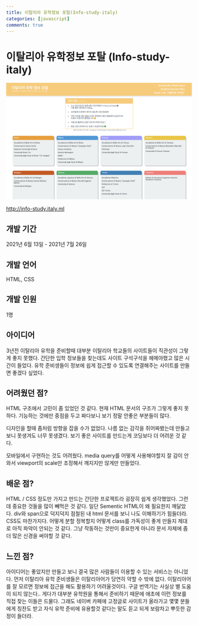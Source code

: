 ```yaml
---
title: 이탈리아 유학정보 포탈(Info-study-italy)
categories: [javascript]
comments: true
---
```


# 이탈리아 유학정보 포탈 (Info-study-italy)

![info-study-italy](../img/../assets/img/info-study-italy.png "info-study-italy")

http://info-study.italy.ml

## 개발 기간

2021년 6월 13일 - 2021년 7월 26일 

## 개발 언어

HTML, CSS

## 개발 인원

1명

## 아이디어 

3년전 이탈리아 유학을 준비할때 대부분 이탈리아 학교들의 사이트들이 직관성이 그렇게 좋지 못했다.
간단한 입학 정보들을 찾는데도 사이트 구석구석을 헤메야했고 많은 시간이 들었다.
유학 준비생들이 정보에 쉽게 접근할 수 있도록 연결해주는 사이트를 만들면 좋겠다 싶었다.

## 어려웠던 점?

HTML 구조에서 고민이 좀 있었던 것 같다. 
현재 HTML 문서의 구조가 그렇게 좋지 못하다. 
기능하는 것에만 중점을 두고 짜다보니 보기 정말 안좋은 부분들이 많다.

디자인을 할때 좀처럼 방향을 잡을 수가 없었다.
나름 없는 감각을 쥐어짜봤는데
만들고보니 못생겨도 너무 못생겼다.
보기 좋은 사이트를 만드는게 코딩보다 더 어려운 것 같다.

모바일에서 구현하는 것도 어려웠다.
media query를 어떻게 사용해야할지 잘 감이 안와서
viewport의 scale만 조정해서 깨지지만 않게만 만들었다.

## 배운 점?

HTML / CSS 정도만 가지고 만드는 간단한 프로젝트라 굉장히 쉽게 생각했었다.
그런데 중요한 것들을 많이 빼먹은 것 같다.
일단 Sementic HTML이 왜 필요한지 깨달았다.
div와 span으로 덕지덕지 점철된 내 html 문서를 보니 나도 이해하기가 힘들더라.
CSS도 마찬가지다. 어떻게 분할 정복할지 어떻게 class를 가독성이 좋게 만들지 제대로 아직 파악이 안되는 것 같다.
그냥 작동하는 것만이 중요한게 아니라 문서 자체에 좀 더 많은 신경을 써야할 것 같다.

## 느낀 점?

아이디어는 좋았지만 만들고 보니 결국 많은 사람들이 이용할 수 있는 서비스는 아니었다.
먼저 이탈리아 유학 준비생들은 이탈리아어가 당연히 약할 수 밖에 없다.
이탈리아어를 잘 모르면 정보에 접근을 해도 활용하기 어려울것이다. 
구글 번역기는 사실상 별 도움이 되지 않는다..
게다가 대부분 유학원을 통해서 준비하기 때문에 애초에 이런 정보를 직접 찾는 이들은 드물다.
그래도 네이버 카페에 고정글로 사이트가 올라가고 몇몇 분들에게 칭찬도 받고
자식 유학 준비에 유용할것 같다는 말도 듣고 되게 보람차고 뿌듯한 감정이 들더라.

